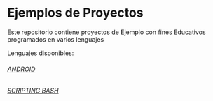 # Ejemplos de Proyectos
Este repositorio contiene proyectos de Ejemplo con fines Educativos programados en varios lenguajes

Lenguajes disponibles:
###### [ANDROID](./Android)
###### [SCRIPTING BASH](./ScriptingBash)
